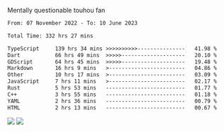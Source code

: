 Mentally questionable touhou fan



<!--START_SECTION:waka-->

```txt
From: 07 November 2022 - To: 10 June 2023

Total Time: 332 hrs 27 mins

TypeScript     139 hrs 34 mins >>>>>>>>>>---------------   41.98 %
Dart           66 hrs 49 mins  >>>>>--------------------   20.10 %
GDScript       64 hrs 45 mins  >>>>>--------------------   19.48 %
Markdown       16 hrs 9 mins   >------------------------   04.86 %
Other          10 hrs 17 mins  >------------------------   03.09 %
JavaScript     7 hrs 11 mins   >------------------------   02.17 %
Rust           5 hrs 53 mins   -------------------------   01.77 %
C++            3 hrs 55 mins   -------------------------   01.18 %
YAML           2 hrs 36 mins   -------------------------   00.79 %
HTML           2 hrs 13 mins   -------------------------   00.67 %
```

<!--END_SECTION:waka-->

![](https://posei.me/horse_going_hard.gif)
![](https://posei.me/horse_going_hard.gif)
